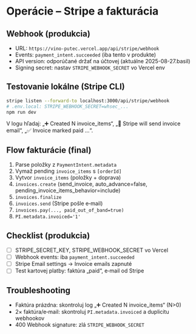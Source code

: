 # Operácie – Stripe a fakturácia

## Webhook (produkcia)
- URL: `https://vino-putec.vercel.app/api/stripe/webhook`
- Events: `payment_intent.succeeded` (iba tento v produkte)
- API version: odporúčané držať na účtovej (aktuálne 2025-08-27.basil)
- Signing secret: nastav `STRIPE_WEBHOOK_SECRET` vo Vercel env

## Testovanie lokálne (Stripe CLI)
```bash
stripe listen --forward-to localhost:3000/api/stripe/webhook
# .env.local: STRIPE_WEBHOOK_SECRET=whsec_...
npm run dev
```
V logu hľadaj: „➕ Created N invoice_items“, „📧 Stripe will send invoice email“, „✅ Invoice marked paid …“.

## Flow fakturácie (final)
1) Parse položky z `PaymentIntent.metadata`
2) Vymaž pending `invoice_items` s `[orderId]`
3) Vytvor `invoice_items` (položky + doprava)
4) `invoices.create` (send_invoice, auto_advance=false, pending_invoice_items_behavior=include)
5) `invoices.finalize`
6) `invoices.send` (Stripe pošle e‑mail)
7) `invoices.pay(..., paid_out_of_band=true)`
8) `PI.metadata.invoiced='1'`

## Checklist (produkcia)
- [ ] STRIPE_SECRET_KEY, STRIPE_WEBHOOK_SECRET vo Vercel
- [ ] Webhook events: iba `payment_intent.succeeded`
- [ ] Stripe Email settings → Invoice emails zapnuté
- [ ] Test kartovej platby: faktúra „paid“, e‑mail od Stripe

## Troubleshooting
- Faktúra prázdna: skontroluj log „➕ Created N invoice_items“ (N>0)
- 2× faktúra/e‑mail: skontroluj `PI.metadata.invoiced` a duplicitu webhookov
- 400 Webhook signature: zlá `STRIPE_WEBHOOK_SECRET`


